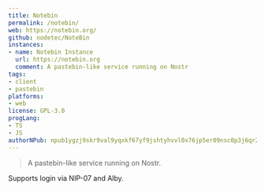 ```yaml
---
title: Notebin
permalink: /notebin/
web: https://notebin.org/
github: nodetec/NoteBin
instances:
- name: Notebin Instance
  url: https://notebin.org
  comment: A pastebin-like service running on Nostr
tags:
- client
- pastebin
platforms:
- web
license: GPL-3.0
progLang:
- TS
- JS
authorNPub: npub1ygzj9skr9val9yqxkf67yf9jshtyhvvl0x76jp5er09nsc0p3j6qr260k2
---
```


> A pastebin-like service running on Nostr. 

Supports login via NIP-07 and Alby.

